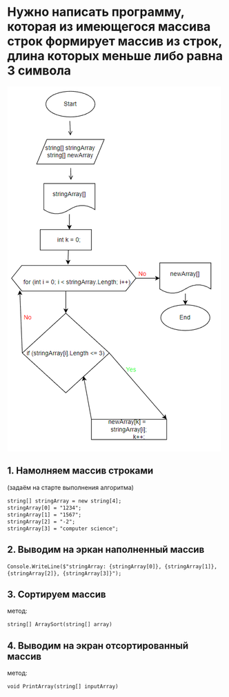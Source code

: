 
# Нужно написать программу, которая из имеющегося массива строк формирует массив из строк, длина которых меньше либо равна 3 символа


![Блок-схемма](control_work.png "Контрольная работа")

## 1. Намолняем массив строками 
(задаём на старте выполнения алгоритма)
```
string[] stringArray = new string[4];
stringArray[0] = "1234";
stringArray[1] = "1567";
stringArray[2] = "-2";
stringArray[3] = "computer science";
```
## 2. Выводим на эркан наполненный массив 

```
Console.WriteLine($"stringArray: {stringArray[0]}, {stringArray[1]}, {stringArray[2]}, {stringArray[3]}");
```
## 3. Сортируем массив
метод:
```
string[] ArraySort(string[] array)
```

## 4. Выводим на экран отсортированный массив
метод:
```
void PrintArray(string[] inputArray)
```

